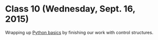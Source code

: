 # Class 10 (Wednesday, Sept. 16, 2015)

Wrapping up [Python basics](https://github.com/cjdd3b/advanced-data-journalism/blob/master/week3/class6/python-basics.md) by finishing our work with control structures.